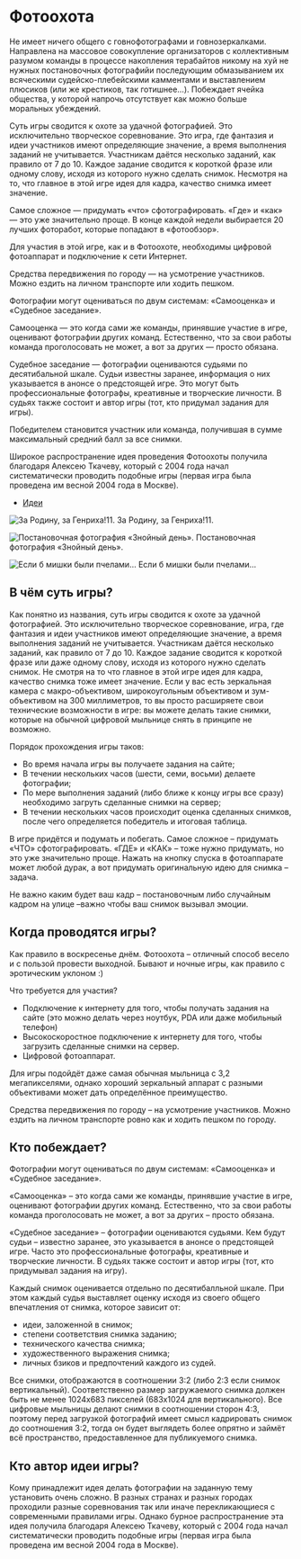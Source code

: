 # Фотоохота

Не имеет ничего общего с говнофотографами и говнозеркалками. Направлена на массовое совокупление организаторов с коллективным разумом команды в процессе накопления терабайтов никому на хуй не нужных постановочных фотографийи последующим обмазыванием их всяческими судейско-плебейскими камментами и выставлением плюсиков (или же крестиков, так готишнее…). Побеждает ячейка общества, у которой напрочь отсутствует как можно больше моральных убеждений.

Суть игры сводится к охоте за удачной фотографией. Это исключительно творческое соревнование. Это игра, где фантазия и идеи участников имеют определяющие значение, а время выполнения заданий не учитывается. Участникам даётся несколько заданий, как правило от 7 до 10. Каждое задание сводится к короткой фразе или одному слову, исходя из которого нужно сделать снимок. Несмотря на то, что главное в этой игре идея для кадра, качество снимка имеет значение.

Самое сложное — придумать «что» сфотографировать. «Где» и «как» — это уже значительно проще. В конце каждой недели выбирается 20 лучших фоторабот, которые попадают в «фотообзор».

Для участия в этой игре, как и в Фотоохоте, необходимы цифровой фотоаппарат и подключение к сети Интернет.

Средства передвижения по городу — на усмотрение участников. Можно ездить на личном транспорте или ходить пешком.

Фотографии могут оцениваться по двум системам: «Самооценка» и «Судебное заседание».

Самооценка — это когда сами же команды, принявшие участие в игре, оценивают фотографии других команд. Естественно, что за свои работы команда проголосовать не может, а вот за других — просто обязана.

Судебное заседание — фотографии оцениваются судьями по десятибальной шкале. Судьи известны заранее, информация о них указывается в анонсе о предстоящей игре. Это могут быть профессиональные фотографы, креативные и творческие личности. В судьях также состоит и автор игры (тот, кто придумал задания для игры).

Победителем становится участник или команда, получившая в сумме максимальный средний балл за все снимки.

Широкое распространение идея проведения Фотоохоты получила благодаря Алексею Ткачеву, который с 2004 года начал систематически проводить подобные игры (первая игра была проведена им весной 2004 года в Москве).

* [Идеи](./%D0%98%D0%B4%D0%B5%D0%B8/index.md)

![За Родину, за Генриха!11.](./images/%D0%97%D0%B0_%D0%A0%D0%BE%D0%B4%D0%B8%D0%BD%D1%83%2C_%D0%B7%D0%B0_%D0%93%D0%B5%D0%BD%D1%80%D0%B8%D1%85%D0%B0!11.jpeg)
За Родину, за Генриха!11.

![Постановочная фотография «Знойный день».](./images/%D0%AD%D1%82%D0%BE_%D1%82%D0%BE%D0%B6%D0%B5_%D1%84%D0%BE%D1%82%D0%BE%D0%BE%D1%85%D0%BE%D1%82%D0%B0.jpg)
Постановочная фотография «Знойный день».

![Если б мишки были пчелами…](./images/%D0%A4%D0%BE%D1%82%D0%BE%D0%BE%D1%85%D0%BE%D1%82%D0%B0.jpg)
Если б мишки были пчелами…

## В чём суть игры?

Как понятно из названия, суть игры сводится к охоте за удачной фотографией. Это исключительно творческое соревнование, игра, где фантазия и идеи участников имеют определяющие значение, а время выполнения заданий не учитывается. Участникам даётся несколько заданий, как правило от 7 до 10. Каждое задание сводится к короткой фразе или даже одному слову, исходя из которого нужно сделать снимок. Не смотря на то что главное в этой игре идея для кадра, качество снимка тоже имеет значение. Если у вас есть зеркальная камера с макро-объективом, широкоугольным объективом и зум-объективом на 300 миллиметров, то вы просто расширяете свои технические возможности в игре: вы можете делать такие снимки, которые на обычной цифровой мыльнице снять в принципе не возможно.

Порядок прохождения игры таков:

* Во время начала игры вы получаете задания на сайте;
* В течении нескольких часов (шести, семи, восьми) делаете фотографии;
* По мере выполнения заданий (либо ближе к концу игры все сразу) необходимо загруть сделанные снимки на сервер;
* В течении нескольких часов происходит оценка сделанных снимков, после чего определяется победитель и итоговая таблица.

В игре придётся и подумать и побегать. Самое сложное – придумать «ЧТО» сфотографировать. «ГДЕ» и «КАК» – тоже нужно придумать, но это уже значительно проще. Нажать на кнопку спуска в фотоаппарате может любой дурак, а вот придумать оригинальную идею для снимка – задача.

Не важно каким будет ваш кадр – постановочным либо случайным кадром на улице –важно чтобы ваш снимок вызывал эмоции.

## Когда проводятся игры?

Как правило в воскресенье днём. Фотоохота – отличный способ весело и с пользой провести выходной. Бывают и ночные игры, как правило с эротическим уклоном :)

Что требуется для участия?

* Подключение к интернету для того, чтобы получать задания на сайте (это можно делать через ноутбук, PDA или даже мобильный телефон)
* Высокоскоростное подключение к интернету для того, чтобы загрузить сделанные снимки на сервер.
* Цифровой фотоаппарат.

Для игры подойдёт даже самая обычная мыльница с 3,2 мегапикселями, однако хороший зеркальный аппарат с разными объективами может дать определённое преимущество.

Средства передвижения по городу – на усмотрение участников. Можно ездить на личном транспорте ровно как и ходить пешком по городу.

## Кто побеждает?

Фотографии могут оцениваться по двум системам: «Самооценка» и «Судебное заседание».

«Самооценка» – это когда сами же команды, принявшие участие в игре, оценивают фотографии других команд. Естественно, что за свои работы команда проголосовать не может, а вот за других – просто обязана.

«Судебное заседание» – фотографии оцениваются судьями. Кем будут судьи – известно заранее, это указывается в анонсе о предстоящей игре. Часто это профессиональные фотографы, креативные и творческие личности. В судьях также состоит и автор игры (тот, кто придумывал задания на игру).

Каждый снимок оценивается отдельно по десятибалльной шкале. При этом каждый судья выставляет оценку исходя из своего общего впечатления от снимка, которое зависит от:

* идеи, заложенной в снимок;
* степени соответствия снимка заданию;
* технического качества снимка;
* художественного выражения снимка;
* личных бзиков и предпочтений каждого из судей.

Все снимки, отображаются в соотношении 3:2 (либо 2:3 если снимок вертикальный). Соответственно размер загружаемого снимка должен быть не менее 1024x683 пикселей (683x1024 для вертикального). Все цифровые мыльницы делают снимки в соотношении сторон 4:3, поэтому перед загрузкой фотографий имеет смысл кадрировать снимок до соотношения 3:2, тогда он будет выглядеть более опрятно и займёт всё пространство, предоставленное для публикуемого снимка.

## Кто автор идеи игры?

Кому принадлежит идея делать фотографии на заданную тему установить очень сложно. В разных странах и разных городах проходили разные соревнования так или иначе перекликающиеся с современными правилами игры. Однако бурное распространение эта идея получила благодаря Алексею Ткачеву, который с 2004 года начал систематически проводить подобные игры (первая игра была проведена им весной 2004 года в Москве).
